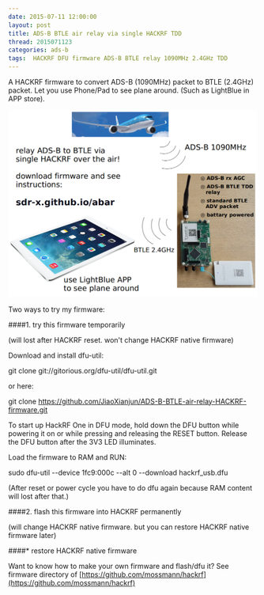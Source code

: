 ```yaml
---
date: 2015-07-11 12:00:00
layout: post
title: ADS-B BTLE air relay via single HACKRF TDD
thread: 2015071123
categories: ads-b
tags:  HACKRF DFU firmware ADS-B BTLE relay 1090MHz 2.4GHz TDD
---
```


A HACKRF firmware to convert ADS-B (1090MHz) packet to BTLE (2.4GHz) packet. Let you use Phone/Pad to see plane around. (Such as LightBlue in APP store).

![](../media/adsb-btle-air-relay.png)

Two ways to try my firmware:

####1. try this firmware temporarily

(will lost after HACKRF reset. won't change HACKRF native firmware)

Download and install dfu-util:

  git clone git://gitorious.org/dfu-util/dfu-util.git

or here:

  git clone https://github.com/JiaoXianjun/ADS-B-BTLE-air-relay-HACKRF-firmware.git

To start up HackRF One in DFU mode, hold down the DFU button while powering it
on or while pressing and releasing the RESET button.  Release the DFU button
after the 3V3 LED illuminates.

Load the firmware to RAM and RUN:

  sudo dfu-util --device 1fc9:000c --alt 0 --download hackrf_usb.dfu

(After reset or power cycle you have to do dfu again because RAM content will lost after that.)

####2. flash this firmware into HACKRF permanently

(will change HACKRF native firmware. but you can restore HACKRF native firmware later)

####* restore HACKRF native firmware


Want to know how to make your own firmware and flash/dfu it? See firmware directory of [https://github.com/mossmann/hackrf](https://github.com/mossmann/hackrf)

